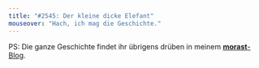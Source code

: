 ```yaml
---
title: "#2545: Der kleine dicke Elefant"
mouseover: "Hach, ich mag die Geschichte."
---
```


PS: Die ganze Geschichte findet ihr übrigens drüben in meinem <a href="http://www.morast.eu/2009/07/16/der-groe-dicke-elefant-und-der-kleine-dicke-elefant-19/"><strong>morast</strong>-Blog</a>.

